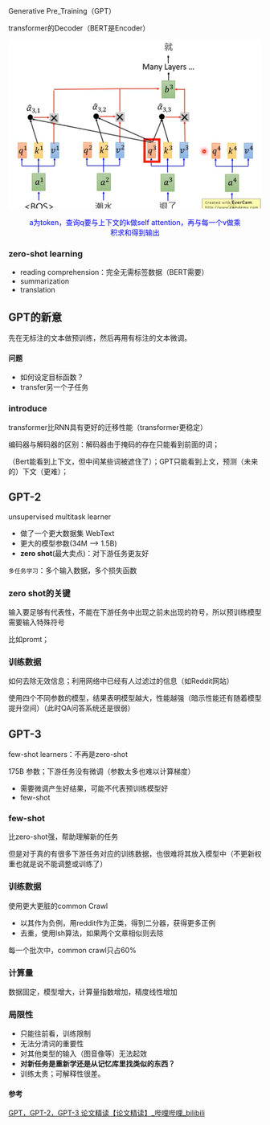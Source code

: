 Generative Pre_Training（GPT）

transformer的Decoder（BERT是Encoder）

![image-20230404111037062](./imags/image-20230404111037062.png)

<figure align="center"> <font color="#0000FF">a为token，查询q要与上下文的k做self attention，再与每一个v做乘积求和得到输出</font> </figure>

### zero-shot learning

- reading comprehension：完全无需标签数据（BERT需要）
- summarization
- translation

## GPT的新意

先在无标注的文本做预训练，然后再用有标注的文本微调。

#### 问题

- 如何设定目标函数？
- transfer另一个子任务

### introduce

transformer比RNN具有更好的迁移性能（transformer更稳定） 

编码器与解码器的区别：解码器由于掩码的存在只能看到前面的词；

（Bert能看到上下文，但中间某些词被遮住了）；GPT只能看到上文，预测（未来的）下文（更难）；

## GPT-2

unsupervised multitask learner

- 做了一个更大数据集 WebText
- 更大的模型参数(34M --> 1.5B)
- **zero shot**(最大卖点)：对下游任务更友好

`多任务学习`：多个输入数据，多个损失函数

### zero shot的关键

输入要足够有代表性，不能在下游任务中出现之前未出现的符号，所以预训练模型需要输入特殊符号

比如promt；

### 训练数据

如何去除无效信息；利用网络中已经有人过滤过的信息（如Reddit网站）

使用四个不同参数的模型，结果表明模型越大，性能越强（暗示性能还有随着模型提升空间）（此时QA问答系统还是很弱）

## GPT-3

few-shot learners：不再是zero-shot

175B 参数；下游任务没有微调（参数太多也难以计算梯度）

- 需要微调产生好结果，可能不代表预训练模型好
- few-shot

### few-shot

比zero-shot强，帮助理解新的任务

但是对于真的有很多下游任务对应的训练数据，也很难将其放入模型中（不更新权重也就是说不能调整或训练了）

### 训练数据

使用更大更脏的common Crawl

- 以其作为负例，用reddit作为正类，得到二分器，获得更多正例
- 去重，使用lsh算法，如果两个文章相似则去除

每一个批次中，common crawl只占60%

### 计算量

数据固定，模型增大，计算量指数增加，精度线性增加

### 局限性

- 只能往前看，训练限制
- 无法分清词的重要性
- 对其他类型的输入（图音像等）无法起效
- **对新任务是重新学还是从记忆库里找类似的东西？**
- 训练太贵；可解释性很差。

#### 参考

[GPT，GPT-2，GPT-3 论文精读【论文精读】_哔哩哔哩_bilibili](https://www.bilibili.com/video/BV1AF411b7xQ/?spm_id_from=333.999.0.0&vd_source=51835ba198b79c5277a5fcadc11bd9ff)
